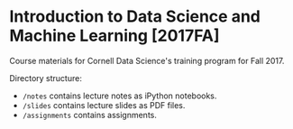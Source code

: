 # Introduction to Data Science and Machine Learning [2017FA]

Course materials for Cornell Data Science's training program for Fall 2017.

Directory structure:

* `/notes` contains lecture notes as iPython notebooks.
* `/slides` contains lecture slides as PDF files.
* `/assignments` contains assignments.
